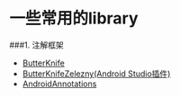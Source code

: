 # 一些常用的library
###1. 注解框架
* [ButterKnife](https://github.com/JakeWharton/butterknife)               
* [ButterKnifeZelezny(Android Studio插件)](https://github.com/avast/android-butterknife-zelezny)
* [AndroidAnnotations](https://github.com/excilys/androidannotations)
